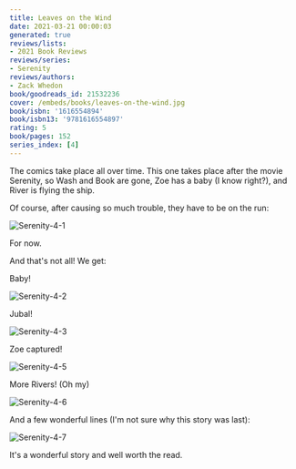 ```yaml
---
title: Leaves on the Wind
date: 2021-03-21 00:00:03
generated: true
reviews/lists:
- 2021 Book Reviews
reviews/series:
- Serenity
reviews/authors:
- Zack Whedon
book/goodreads_id: 21532236
cover: /embeds/books/leaves-on-the-wind.jpg
book/isbn: '1616554894'
book/isbn13: '9781616554897'
rating: 5
book/pages: 152
series_index: [4]
---
```

The comics take place all over time. This one takes place after the movie Serenity, so Wash and Book are gone, Zoe has a baby (I know right?), and River is flying the ship.  

Of course, after causing so much trouble, they have to be on the run:  

<!--more-->

![Serenity-4-1](/embeds/books/attachments/serenity-4-1.png)  

For now.  

And that's not all! We get:  

Baby!  

![Serenity-4-2](/embeds/books/attachments/serenity-4-2.png)  

Jubal!  

![Serenity-4-3](/embeds/books/attachments/serenity-4-3.png)  

Zoe captured!  

![Serenity-4-5](/embeds/books/attachments/serenity-4-5.png)  

More Rivers! (Oh my)  

![Serenity-4-6](/embeds/books/attachments/serenity-4-6.png)  

And a few wonderful lines (I'm not sure why this story was last):  

![Serenity-4-7](/embeds/books/attachments/serenity-4-7.png)  

It's a wonderful story and well worth the read.